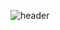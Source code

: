 ![header](https://capsule-render.vercel.app/api?type=rounded&color=timeGradient&text=Welcome%20to%20DongHoon's%20GitHub%20&animation=twinkling&fontSize=40&fontAlignY=50&fontAlign=50&height=180)

